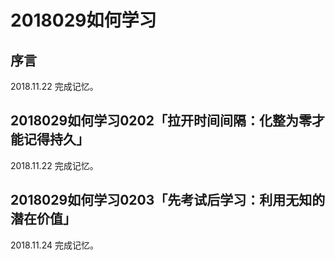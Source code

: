# 2018029如何学习

## 序言

2018.11.22 完成记忆。


## 2018029如何学习0202「拉开时间间隔：化整为零才能记得持久」

2018.11.22 完成记忆。

## 2018029如何学习0203「先考试后学习：利用无知的潜在价值」

2018.11.24 完成记忆。